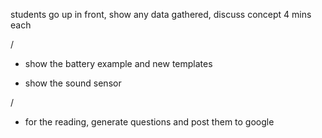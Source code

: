 
students go up in front, show any data gathered, discuss concept
4 mins each

/

- show the battery example and new templates

- show the sound sensor

/

- for the reading, generate questions and post them to google
